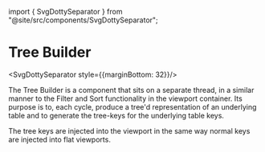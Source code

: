import { SvgDottySeparator } from "@site/src/components/SvgDottySeparator";

# Tree Builder

<SvgDottySeparator style={{marginBottom: 32}}/>

The Tree Builder is a component that sits on a separate thread, in a similar manner to the Filter and Sort functionality in the viewport container.
Its purpose is to, each cycle, produce a tree'd representation of an underlying table and to generate the tree-keys for the underlying
table keys.

The tree keys are injected into the viewport in the same way normal keys are injected into flat viewports.
